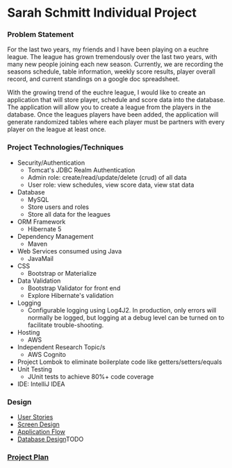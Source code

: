 # Sarah Schmitt Individual Project

### Problem Statement
For the last two years, my friends and I have been playing on a euchre league. The league has grown
tremendously over the last two years, with many new people joining each new season. Currently, we are 
recording the seasons schedule, table information, weekly score results, player overall record, and 
current standings on a google doc spreadsheet. 

With the growing trend of the euchre league, I would like to create an application that will store
player, schedule and score data into the database. The application will allow you to create a league
from the players in the database. Once the leagues players have been added, the application will generate 
randomized tables where each player must be partners with every player on the league at least once.

### Project Technologies/Techniques 

* Security/Authentication
  * Tomcat's JDBC Realm Authentication
  * Admin role: create/read/update/delete (crud) of all data
  * User role: view schedules, view score data, view stat data
* Database
  * MySQL
  * Store users and roles
  * Store all data for the leagues
* ORM Framework
  * Hibernate 5
* Dependency Management
  * Maven
* Web Services consumed using Java
  * JavaMail
* CSS 
  * Bootstrap or Materialize
* Data Validation
  * Bootstrap Validator for front end
  * Explore Hibernate's validation
* Logging
  * Configurable logging using Log4J2. In production, only errors will normally be logged, but logging at a debug level can be turned on to facilitate trouble-shooting. 
* Hosting
  * AWS
* Independent Research Topic/s
  * AWS Cognito 
* Project Lombok to eliminate boilerplate code like getters/setters/equals
* Unit Testing
  * JUnit tests to achieve 80%+ code coverage 
* IDE: IntelliJ IDEA

### Design

* [User Stories](DesignDocuments/userStories.md)
* [Screen Design](DesignDocuments/wireframes/)
* [Application Flow](DesignDocuments/applicationFlow.md)
* [Database Design](DesignDocuments/databaseDiagram.png)TODO

### [Project Plan](ProjectPlan.md)



